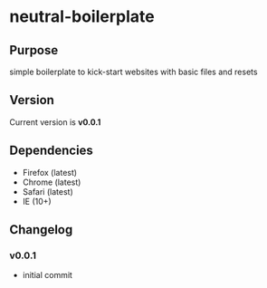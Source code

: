 # neutral-boilerplate

## Purpose
simple boilerplate to kick-start websites with basic files and resets

## Version
Current version is **v0.0.1**

## Dependencies
* Firefox (latest)
* Chrome (latest)
* Safari (latest)
* IE (10+)

## Changelog
### v0.0.1
* initial commit